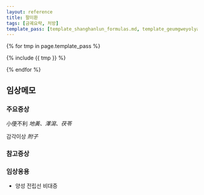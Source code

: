 ```yaml
---
layout: reference
title: 팔미환
tags: [금궤요략, 처방]
template_pass: [template_shanghanlun_formulas.md, template_geumgweyolyag_formulas.md, template_etc_formulas.md]
---
```


{% for tmp in page.template_pass %}

{% include {{ tmp }} %}

{% endfor %}


## 임상메모



### 주요증상

小便不利 _地黃、澤瀉、茯苓_

감각이상 _附子_


### 참고증상

### 임상응용

* 양성 전립선 비대증

